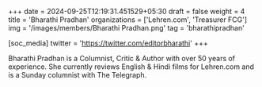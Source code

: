 +++
date = 2024-09-25T12:19:31.451529+05:30
draft = false
weight = 4
title = 'Bharathi Pradhan'
organizations = ['Lehren.com', 'Treasurer FCG']
img = '/images/members/Bharathi Pradhan.png'
tag = 'bharathipradhan'

[soc_media]
twitter = 'https://twitter.com/editorbharathi'
+++

Bharathi Pradhan is a Columnist, Critic & Author with over 50 years of experience. She currently reviews English & Hindi films for Lehren.com and is a Sunday columnist with The Telegraph.
